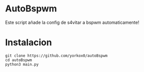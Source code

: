 # AutoBspwm
Este script añade la config de s4vitar a bspwm automaticamente!

# Instalacion

```
git clone https://github.com/yorkox0/autoBspwm
cd autoBspwm
python3 main.py
```
